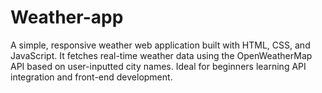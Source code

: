 # Weather-app
A simple, responsive weather web application built with HTML, CSS, and JavaScript. It fetches real-time weather data using the OpenWeatherMap API based on user-inputted city names. Ideal for beginners learning API integration and front-end development.
